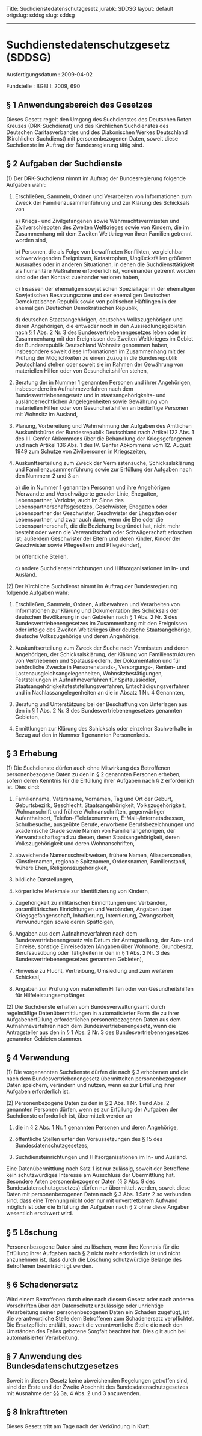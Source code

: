 Title: Suchdienstedatenschutzgesetz
jurabk: SDDSG
layout: default
origslug: sddsg
slug: sddsg

---

# Suchdienstedatenschutzgesetz (SDDSG)

Ausfertigungsdatum
:   2009-04-02

Fundstelle
:   BGBl I: 2009, 690


## § 1 Anwendungsbereich des Gesetzes

Dieses Gesetz regelt den Umgang des Suchdienstes des Deutschen Roten
Kreuzes (DRK-Suchdienst) und des Kirchlichen Suchdienstes des
Deutschen Caritasverbandes und des Diakonischen Werkes Deutschland
(Kirchlicher Suchdienst) mit personenbezogenen Daten, soweit diese
Suchdienste im Auftrag der Bundesregierung tätig sind.


## § 2 Aufgaben der Suchdienste

(1) Der DRK-Suchdienst nimmt im Auftrag der Bundesregierung folgende
Aufgaben wahr:

1.  Erschließen, Sammeln, Ordnen und Verarbeiten von Informationen zum
    Zweck der Familienzusammenführung und zur Klärung des Schicksals von

    a)  Kriegs- und Zivilgefangenen sowie Wehrmachtsvermissten und
        Zivilverschleppten des Zweiten Weltkrieges sowie von Kindern, die im
        Zusammenhang mit dem Zweiten Weltkrieg von ihren Familien getrennt
        worden sind,


    b)  Personen, die als Folge von bewaffneten Konflikten, vergleichbar
        schwerwiegenden Ereignissen, Katastrophen, Unglücksfällen größeren
        Ausmaßes oder in anderen Situationen, in denen die Suchdiensttätigkeit
        als humanitäre Maßnahme erforderlich ist, voneinander getrennt worden
        sind oder den Kontakt zueinander verloren haben,


    c)  Insassen der ehemaligen sowjetischen Speziallager in der ehemaligen
        Sowjetischen Besatzungszone und der ehemaligen Deutschen
        Demokratischen Republik sowie von politischen Häftlingen in der
        ehemaligen Deutschen Demokratischen Republik,


    d)  deutschen Staatsangehörigen, deutschen Volkszugehörigen und deren
        Angehörigen, die entweder noch in den Aussiedlungsgebieten nach § 1
        Abs. 2 Nr. 3 des Bundesvertriebenengesetzes leben oder im Zusammenhang
        mit den Ereignissen des Zweiten Weltkrieges im Gebiet der
        Bundesrepublik Deutschland Wohnsitz genommen haben, insbesondere
        soweit diese Informationen im Zusammenhang mit der Prüfung der
        Möglichkeiten zu einem Zuzug in die Bundesrepublik Deutschland stehen
        oder soweit sie im Rahmen der Gewährung von materiellen Hilfen oder
        von Gesundheitshilfen stehen,





2.  Beratung der in Nummer 1 genannten Personen und ihrer Angehörigen,
    insbesondere im Aufnahmeverfahren nach dem Bundesvertriebenengesetz
    und in staatsangehörigkeits- und ausländerrechtlichen Angelegenheiten
    sowie Gewährung von materiellen Hilfen oder von Gesundheitshilfen an
    bedürftige Personen mit Wohnsitz im Ausland,


3.  Planung, Vorbereitung und Wahrnehmung der Aufgaben des Amtlichen
    Auskunftsbüros der Bundesrepublik Deutschland nach Artikel 122 Abs. 1
    des III. Genfer Abkommens über die Behandlung der Kriegsgefangenen und
    nach Artikel 136 Abs. 1 des IV. Genfer Abkommens vom 12. August 1949
    zum Schutze von Zivilpersonen in Kriegszeiten,


4.  Auskunftserteilung zum Zweck der Vermisstensuche, Schicksalsklärung
    und Familienzusammenführung sowie zur Erfüllung der Aufgaben nach den
    Nummern 2 und 3 an

    a)  die in Nummer 1 genannten Personen und ihre Angehörigen (Verwandte und
        Verschwägerte gerader Linie, Ehegatten, Lebenspartner, Verlobte, auch
        im Sinne des Lebenspartnerschaftsgesetzes, Geschwister; Ehegatten oder
        Lebenspartner der Geschwister, Geschwister der Ehegatten oder
        Lebenspartner, und zwar auch dann, wenn die Ehe oder die
        Lebenspartnerschaft, die die Beziehung begründet hat, nicht mehr
        besteht oder wenn die Verwandtschaft oder Schwägerschaft erloschen
        ist; außerdem Geschwister der Eltern und deren Kinder, Kinder der
        Geschwister sowie Pflegeeltern und Pflegekinder),


    b)  öffentliche Stellen,


    c)  andere Suchdiensteinrichtungen und Hilfsorganisationen im In- und
        Ausland.







(2) Der Kirchliche Suchdienst nimmt im Auftrag der Bundesregierung
folgende Aufgaben wahr:

1.  Erschließen, Sammeln, Ordnen, Aufbewahren und Verarbeiten von
    Informationen zur Klärung und Dokumentation des Schicksals der
    deutschen Bevölkerung in den Gebieten nach § 1 Abs. 2 Nr. 3 des
    Bundesvertriebenengesetzes im Zusammenhang mit den Ereignissen oder
    infolge des Zweiten Weltkrieges über deutsche Staatsangehörige,
    deutsche Volkszugehörige und deren Angehörige,


2.  Auskunftserteilung zum Zweck der Suche nach Vermissten und deren
    Angehörigen, der Schicksalsklärung, der Klärung von Familienstrukturen
    von Vertriebenen und Spätaussiedlern, der Dokumentation und für
    behördliche Zwecke in Personenstands-, Versorgungs-, Renten- und
    Lastenausgleichsangelegenheiten, Wohnsitzbestätigungen, Feststellungen
    in Aufnahmeverfahren für Spätaussiedler,
    Staatsangehörigkeitsfeststellungsverfahren, Entschädigungsverfahren
    und in Nachlassangelegenheiten an die in Absatz 1 Nr. 4 Genannten,


3.  Beratung und Unterstützung bei der Beschaffung von Unterlagen aus den
    in § 1 Abs. 2 Nr. 3 des Bundesvertriebenengesetzes genannten Gebieten,


4.  Ermittlungen zur Klärung des Schicksals oder einzelner Sachverhalte in
    Bezug auf den in Nummer 1 genannten Personenkreis.





## § 3 Erhebung

(1) Die Suchdienste dürfen auch ohne Mitwirkung des Betroffenen
personenbezogene Daten zu den in § 2 genannten Personen erheben,
sofern deren Kenntnis für die Erfüllung ihrer Aufgaben nach § 2
erforderlich ist. Dies sind:

1.  Familienname, Vatersname, Vornamen, Tag und Ort der Geburt,
    Geburtsbezirk, Geschlecht, Staatsangehörigkeit, Volkszugehörigkeit,
    Wohnanschrift und frühere Wohnanschriften, gegenwärtiger
    Aufenthaltsort, Telefon-/Telefaxnummern, E-Mail-/Internetadressen,
    Schulbesuche, ausgeübte Berufe, erworbene Berufsbezeichnungen und
    akademische Grade sowie Namen von Familienangehörigen, der
    Verwandtschaftsgrad zu diesen, deren Staatsangehörigkeit, deren
    Volkszugehörigkeit und deren Wohnanschriften,


2.  abweichende Namensschreibweisen, frühere Namen, Aliaspersonalien,
    Künstlernamen, regionale Spitznamen, Ordensnamen, Familienstand,
    frühere Ehen, Religionszugehörigkeit,


3.  bildliche Darstellungen,


4.  körperliche Merkmale zur Identifizierung von Kindern,


5.  Zugehörigkeit zu militärischen Einrichtungen und Verbänden,
    paramilitärischen Einrichtungen und Verbänden, Angaben über
    Kriegsgefangenschaft, Inhaftierung, Internierung, Zwangsarbeit,
    Verwundungen sowie deren Spätfolgen,


6.  Angaben aus dem Aufnahmeverfahren nach dem Bundesvertriebenengesetz
    wie Datum der Antragstellung, der Aus- und Einreise, sonstige
    Einreisedaten (Angaben über Wohnorte, Grundbesitz, Berufsausübung oder
    Tätigkeiten in den in § 1 Abs. 2 Nr. 3 des Bundesvertriebenengesetzes
    genannten Gebieten),


7.  Hinweise zu Flucht, Vertreibung, Umsiedlung und zum weiteren
    Schicksal,


8.  Angaben zur Prüfung von materiellen Hilfen oder von Gesundheitshilfen
    für Hilfeleistungsempfänger.




(2) Die Suchdienste erhalten vom Bundesverwaltungsamt durch
regelmäßige Datenübermittlungen in automatisierter Form die zu ihrer
Aufgabenerfüllung erforderlichen personenbezogenen Daten aus dem
Aufnahmeverfahren nach dem Bundesvertriebenengesetz, wenn die
Antragsteller aus den in § 1 Abs. 2 Nr. 3
des Bundesvertriebenengesetzes              genannten Gebieten
stammen.


## § 4 Verwendung

(1) Die vorgenannten Suchdienste dürfen die nach § 3 erhobenen und die
nach dem Bundesvertriebenengesetz übermittelten personenbezogenen
Daten speichern, verändern und nutzen, wenn es zur Erfüllung ihrer
Aufgaben erforderlich ist.

(2) Personenbezogene Daten zu den in § 2 Abs. 1 Nr. 1 und Abs. 2
genannten Personen dürfen, wenn es zur Erfüllung der Aufgaben der
Suchdienste erforderlich ist, übermittelt werden an

1.  die in § 2 Abs. 1 Nr. 1 genannten Personen und deren Angehörige,


2.  öffentliche Stellen unter den Voraussetzungen des § 15 des
    Bundesdatenschutzgesetzes,


3.  Suchdiensteinrichtungen und Hilfsorganisationen im In- und Ausland.



Eine Datenübermittlung nach Satz 1 ist nur zulässig, soweit der
Betroffene kein schutzwürdiges Interesse am Ausschluss der
Übermittlung hat. Besondere Arten personenbezogener Daten (§ 3 Abs. 9
des Bundesdatenschutzgesetzes) dürfen nur übermittelt werden, soweit
diese Daten mit personenbezogenen Daten nach § 3 Abs. 1 Satz 2 so
verbunden sind, dass eine Trennung nicht oder nur mit unvertretbarem
Aufwand möglich ist oder die Erfüllung der Aufgaben nach § 2 ohne
diese Angaben wesentlich erschwert wird.


## § 5 Löschung

Personenbezogene Daten sind zu löschen, wenn ihre Kenntnis für die
Erfüllung ihrer Aufgaben nach § 2 nicht mehr erforderlich ist und
nicht anzunehmen ist, dass durch die Löschung schutzwürdige Belange
des Betroffenen beeinträchtigt werden.


## § 6 Schadenersatz

Wird einem Betroffenen durch eine nach diesem Gesetz oder nach anderen
Vorschriften über den Datenschutz unzulässige oder unrichtige
Verarbeitung seiner personenbezogenen Daten ein Schaden zugefügt, ist
die verantwortliche Stelle dem Betroffenen zum Schadenersatz
verpflichtet. Die Ersatzpflicht entfällt, soweit die verantwortliche
Stelle die nach den Umständen des Falles gebotene Sorgfalt beachtet
hat. Dies gilt auch bei automatisierter Verarbeitung.


## § 7 Anwendung des Bundesdatenschutzgesetzes

Soweit in diesem Gesetz keine abweichenden Regelungen getroffen sind,
sind der Erste und der Zweite Abschnitt des Bundesdatenschutzgesetzes
mit Ausnahme der §§ 3a, 4 Abs. 2 und 3 anzuwenden.


## § 8 Inkrafttreten

Dieses Gesetz tritt am Tage nach der Verkündung in Kraft.

